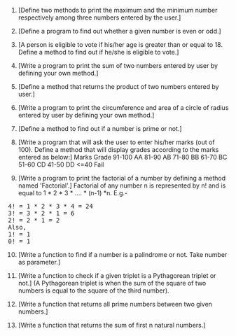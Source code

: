 

1. [Define two methods to print the maximum and the minimum number respectively among three numbers entered by the user.]
2. [Define a program to find out whether a given number is even or odd.]

3. [A person is eligible to vote if his/her age is greater than or equal to 18. Define a method to find out if he/she is eligible to vote.]

4. [Write a program to print the sum of two numbers entered by user by defining your own method.]
   
5. [Define a method that returns the product of two numbers entered by user.]

6. [Write a program to print the circumference and area of a circle of radius entered by user by defining your own method.]

7. [Define a method to find out if a number is prime or not.]

8. [Write a program that will ask the user to enter his/her marks (out of 100). Define a method that will display grades according to the marks entered as below:]
Marks        Grade 
91-100         AA 
81-90          AB 
71-80          BB 
61-70          BC 
51-60          CD 
41-50          DD 
<=40          Fail 
</pre>

9. [Write a program to print the factorial of a number by defining a method named 'Factorial'.]
Factorial of any number n is represented by n! and is equal to 1 * 2 * 3 * .... * (n-1) *n. E.g.- <br/>
<pre>
4! = 1 * 2 * 3 * 4 = 24 
3! = 3 * 2 * 1 = 6 
2! = 2 * 1 = 2 
Also, 
1! = 1 
0! = 1
</pre>

10. [Write a function to find if a number is a palindrome or not. Take number as parameter.]

12. [Write a function to check if a given triplet is a Pythagorean triplet or not.] (A Pythagorean triplet is when the sum of the square of two numbers is equal to the square of the third number).

13. [Write a function that returns all prime numbers between two given numbers.]

14. [Write a function that returns the sum of first n natural numbers.]
